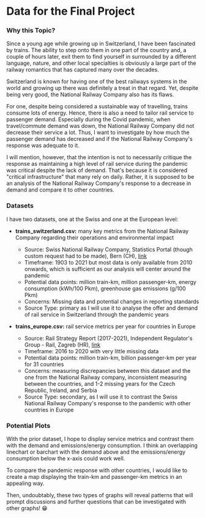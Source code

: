 # Data for the Final Project

### Why this Topic?

Since a young age while growing up in Switzerland, I have been fascinated by trains. The ability to step onto them in one part of the country and, a couple of hours later, exit them to find yourself in surrounded by a different language, nature, and other local specialties is obviously a large part of the railway romantics that has captured many over the decades.

Switzerland is known for having one of the best railways systems in the world and growing up there was definitely a treat in that regard. Yet, despite being very good, the National Railway Company also has its flaws. 

For one, despite being considered a sustainable way of travelling, trains consume lots of energy. Hence, there is also a need to tailor rail service to passenger demand. Especially during the Covid pandemic, when travel/commute demand was down, the National Railway Company did not decrease their service a lot. Thus, I want to investigate by how much the passenger demand has decreased and if the National Railway Company's response was adequate to it.

I will mention, however, that the intention is not to necessarily critique the response as maintaining a high level of rail service during the pandemic was critical despite the lack of demand. That's because it is considered "critical infrastructure" that many rely on daily. Rather, it is supposed to be an analysis of the National Railway Company's response to a decrease in demand and compare it to other countries.

### Datasets

I have two datasets, one at the Swiss and one at the European level:
- **trains_switzerland.csv:** many key metrics from the National Railway Company regarding their operations and environmental impact
  - Source: Swiss National Railway Company, Statistics Portal (though custom request had to be made), Bern (CH), [link](https://reporting.sbb.ch/en/home?sv_lang=3&sv_lang_change=true)
  - Timeframe: 1903 to 2021 but most data is only available from 2010 onwards, which is sufficient as our analysis will center around the pandemic
  - Potential data points: million train-km, million passenger-km, energy consumption (kWh/100 Pkm), greenhouse gas emissions (g/100 Pkm)
  - Concerns: Missing data and potential changes in reporting standards
  - Source Type: primary as I will use it to analyse the offer and demand of rail service in Switzerland through the pandemic years
  
- **trains_europe.csv:** rail service metrics per year for countries in Europe
  - Source: Rail Strategy Report (2017-2021), Independent Regulator's Group - Rail, Zagreb (HR), [link](https://www.irg-rail.eu/irg/documents/market-monitoring)
  - Timeframe: 2016 to 2020 with very little missing data
  - Potential data points: million train-km, billion passenger-km per year for 31 countries
  - Concerns: measuring discrepancies between this dataset and the one from the National Railway company, inconsistent measuring between the countries, and 1-2 missing years for the Czech Republic, Ireland, and Serbia
  - Source Type: secondary, as I will use it to contrast the Swiss National Railway Company's response to the pandemic with other countries in Europe

### Potential Plots

With the prior dataset, I hope to display service metrics and contrast them with the demand and emissions/energy consumption. I think an overlapping linechart or barchart with the demand above and the emissions/energy consumption below the x-axis could work well.

To compare the pandemic response with other countries, I would like to create a map displaying the train-km and passenger-km metrics in an appealing way.

Then, undoubtably, these two types of graphs will reveal patterns that will prompt discussions and further questions that can be investigated with other graphs! :grin:
